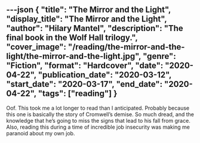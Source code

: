 ---json
 {
  "title": "The Mirror and the Light",
  "display_title": "The Mirror and the Light",
  "author": "Hilary Mantel",
  "description": "The final book in the Wolf Hall trilogy.",
  "cover_image": "/reading/the-mirror-and-the-light/the-mirror-and-the-light.jpg",
  "genre": "Fiction",
  "format": "Hardcover",
  "date": "2020-04-22",
  "publication_date": "2020-03-12",
  "start_date": "2020-03-17",
  "end_date": "2020-04-22",
  "tags": ["reading"]
} 
---

Oof. This took me a lot longer to read than I anticipated. Probably because this one is basically the story of Cromwell’s demise. So much dread, and the knowledge that he’s going to miss the signs that lead to his fall from grace. Also, reading this during a time of incredible job insecurity was making me paranoid about my own job.
